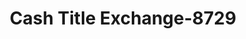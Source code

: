 ---
f_zip-code: 38632
f_state-code: MS
title: Cash Title Exchange-8729
f_phone: 662-429-5855
f_city-only: Hernando
f_address: 38 W Commerce Street Hernando
f_location-unique-id: '8729'
slug: cash-title-exchange-8729
updated-on: '2024-05-30T13:46:58.046Z'
created-on: '2024-05-30T13:36:59.803Z'
published-on: '2024-05-30T13:54:32.469Z'
f_city-state: cms/city/hernando-ms.md
f_company: cms/company/cash-title-exchange.md
f_state: cms/state/mississippi.md
layout: '[payday-loan].html'
tags: payday-loan
---